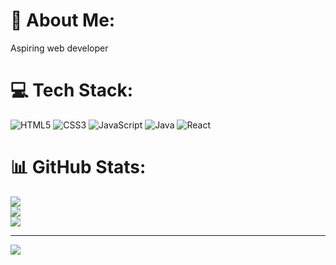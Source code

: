 # 💫 About Me:
Aspiring web developer


# 💻 Tech Stack:
![HTML5](https://img.shields.io/badge/html5-%23E34F26.svg?style=for-the-badge&logo=html5&logoColor=white) ![CSS3](https://img.shields.io/badge/css3-%231572B6.svg?style=for-the-badge&logo=css3&logoColor=white) ![JavaScript](https://img.shields.io/badge/javascript-%23323330.svg?style=for-the-badge&logo=javascript&logoColor=%23F7DF1E) ![Java](https://img.shields.io/badge/java-%23ED8B00.svg?style=for-the-badge&logo=java&logoColor=white) ![React](https://img.shields.io/badge/react-%2320232a.svg?style=for-the-badge&logo=react&logoColor=%2361DAFB)
# 📊 GitHub Stats:
![](https://github-readme-stats.vercel.app/api?username=prabhanshu23&theme=dark&hide_border=false&include_all_commits=false&count_private=false)<br/>
![](https://github-readme-streak-stats.herokuapp.com/?user=prabhanshu23&theme=dark&hide_border=false)<br/>
![](https://github-readme-stats.vercel.app/api/top-langs/?username=prabhanshu23&theme=dark&hide_border=false&include_all_commits=false&count_private=false&layout=compact)

---
[![](https://visitcount.itsvg.in/api?id=prabhanshu23&icon=0&color=0)](https://visitcount.itsvg.in)

<!-- Proudly created with GPRM ( https://gprm.itsvg.in ) -->